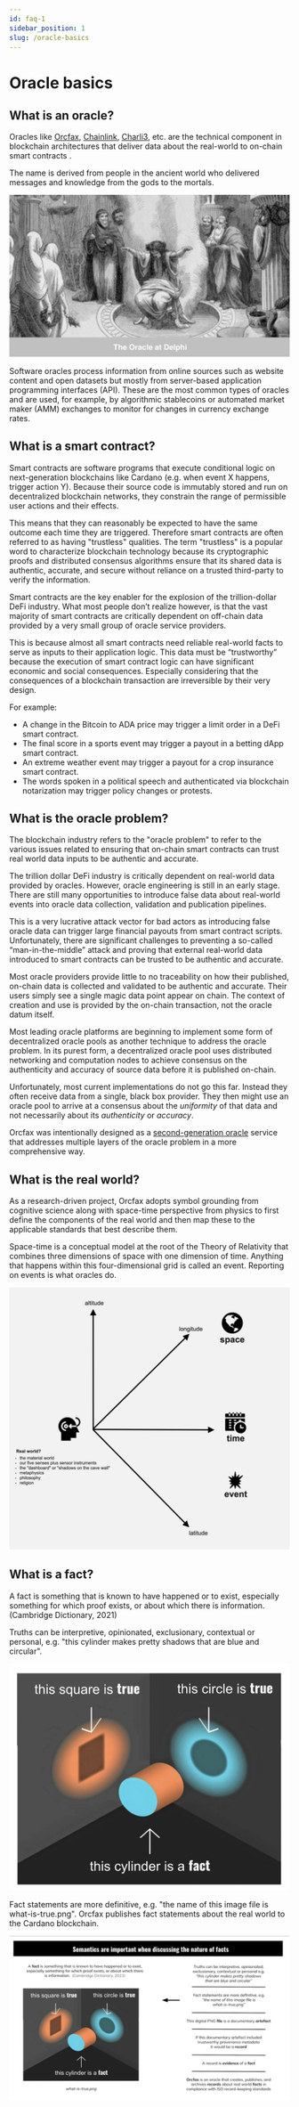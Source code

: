 ```yaml
---
id: faq-1
sidebar_position: 1
slug: /oracle-basics
---
```


# Oracle basics
## What is an oracle?
Oracles like [Orcfax](https://orcfax.io/), [Chainlink](https://chain.link),
[Charli3](https://charli3.io), etc. are the technical component in blockchain
architectures that deliver data about the real-world to on-chain smart contracts
.

The name is derived from people in the ancient world who delivered messages and
knowledge from the gods to the mortals.

![The oracle at Delphi](/img/oracle-of-delphi-bw.png)

Software oracles process information from online sources such as website content
and open datasets but mostly from server-based application programming
interfaces (API). These are the most common types of oracles and are used, for
example, by algorithmic stablecoins or automated market maker (AMM) exchanges to
monitor for changes in currency exchange rates.

## What is a smart contract?
Smart contracts are software programs that execute conditional logic on
next-generation blockchains like Cardano  (e.g. when event X happens, trigger
action Y).  Because their source code is immutably stored and run on
decentralized blockchain networks, they constrain the range of permissible user
actions and their effects.

This means that they can reasonably be expected to have the same outcome each
time they are triggered. Therefore smart contracts are often referred to as
having "trustless" qualities. The term "trustless" is a popular word to
characterize blockchain technology because its cryptographic proofs and
distributed consensus algorithms ensure that its shared data is authentic,
accurate, and secure without reliance on a trusted third-party to verify the
information.

Smart contracts are the key enabler for the explosion of the trillion-dollar
DeFi industry. What most people don’t realize however, is that the vast majority
of smart contracts are critically dependent on off-chain data
provided by a very small group of oracle service providers.

This is because almost all smart contracts need reliable real-world facts to
serve as inputs to their application logic. This data must be “trustworthy”
because the execution of smart contract logic can have significant economic
and social consequences. Especially considering that the consequences of a
blockchain transaction are irreversible by their very design.

For example:
* A change in the Bitcoin to ADA price may trigger a limit order in a DeFi smart
contract.
* The final score in a sports event may trigger a payout in a betting dApp smart
contract.
* An extreme weather event may trigger a payout for a crop insurance smart contract.
* The words spoken in a political speech and authenticated via blockchain
notarization may trigger policy changes or protests.

## What is the oracle problem?
The blockchain industry refers to the "oracle problem" to refer to the various
issues related to ensuring that on-chain smart contracts can trust real world
data inputs to be authentic and accurate.

The trillion dollar DeFi industry is critically dependent on real-world data
provided by oracles. However, oracle engineering is still in an early stage.
There are still many opportunities to introduce false data about real-world
events into oracle data collection, validation and publication pipelines.

This is a very lucrative attack vector for bad actors as introducing false
oracle data can trigger large financial payouts from smart contract scripts.
Unfortunately, there are significant challenges to preventing a so-called
“man-in-the-middle” attack and proving that external real-world data introduced
to smart contracts can be trusted to be authentic and accurate.

Most oracle providers provide little to no traceability on how their
published, on-chain data is collected and validated to be authentic and
accurate. Their users simply see a single magic data point appear on chain. The
context of creation and use is provided by the on-chain transaction, not the
oracle datum itself.

Most leading oracle platforms are beginning to implement some form of
decentralized oracle pools as another technique to address the oracle problem.
In its purest form, a decentralized oracle pool uses distributed networking and
computation nodes to achieve consensus on the authenticity and accuracy of
source data before it is published on-chain.

Unfortunately, most current implementations do not go this far. Instead they
often receive data from a single, black box provider. They then might use an
oracle pool to arrive at a consensus about the *uniformity* of that data and not
necessarily about its *authenticity* or *accuracy*.

Orcfax was intentionally designed as a
[second-generation oracle](solution-overview) service that addresses multiple
layers of the oracle problem in a more comprehensive way.

## What is the real world?
As a research-driven project, Orcfax adopts symbol grounding from cognitive
science along with space-time perspective from physics to first define the
components of the real world and then map these to the applicable standards that
best describe them.

Space-time is a conceptual model at the root of the Theory of Relativity that
combines three dimensions of space with one dimension of time. Anything that
happens within this four-dimensional grid is called an event. Reporting on
events is what oracles do.

![What is the real world?](/img/2023-09-30--Orcfax-What-Is-The-Real-World.jpg)

## What is a fact?
A fact is something that is known to have happened or to exist, especially
something for which proof exists, or about which there is information.
(Cambridge Dictionary, 2021)

Truths can be interpretive, opinionated, exclusionary, contextual or personal,
e.g. "this cylinder makes pretty shadows that are blue and circular".

![Facts lead to truths](/img/2023-09-05--Orcfax--The-Nature-Of-Facts.png)

Fact statements are more definitive, e.g.
"the name of this image file is what-is-true.png". Orcfax publishes fact
statements about the real world to the Cardano blockchain.

![The nature of facts](/img/2023-09-06--Orcfax--Nature-of-Facts.png)
